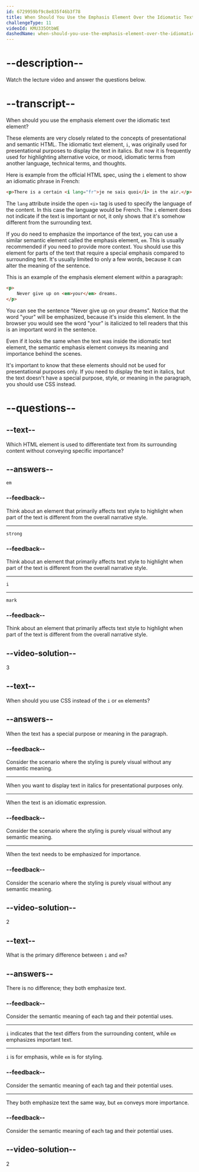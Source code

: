 ```yaml
---
id: 6729959bf9c8e835f46b3f78
title: When Should You Use the Emphasis Element Over the Idiomatic Text Element?
challengeType: 11
videoId: KMU335OtbWE
dashedName: when-should-you-use-the-emphasis-element-over-the-idiomatic-text-element
---
```


# --description--

Watch the lecture video and answer the questions below.

# --transcript--

When should you use the emphasis element over the idiomatic text element?

These elements are very closely related to the concepts of presentational and semantic HTML. The idiomatic text element, `i`, was originally used for presentational purposes to display the text in italics. But now it is frequently used for highlighting alternative voice, or mood, idiomatic terms from another language, technical terms, and thoughts.

Here is example from the official HTML spec, using the `i` element to show an idiomatic phrase in French:

```html
<p>There is a certain <i lang="fr">je ne sais quoi</i> in the air.</p>
```

The `lang` attribute inside the open `<i>` tag is used to specify the language of the content. In this case the language would be French. The `i` element does not indicate if the text is important or not, it only shows that it's somehow different from the surrounding text.

If you do need to emphasize the importance of the text, you can use a similar semantic element called the emphasis element, `em`. This is usually recommended if you need to provide more context. You should use this element for parts of the text that require a special emphasis compared to surrounding text. It's usually limited to only a few words, because it can alter the meaning of the sentence.

This is an example of the emphasis element element within a paragraph:

```html
<p>
    Never give up on <em>your</em> dreams.
</p>
```

You can see the sentence "Never give up on your dreams". Notice that the word "your" will be emphasized, because it's inside this element. In the browser you would see the word "your" is italicized to tell readers that this is an important word in the sentence.

Even if it looks the same when the text was inside the idiomatic text element, the semantic emphasis element conveys its meaning and importance behind the scenes.

It's important to know that these elements should not be used for presentational purposes only. If you need to display the text in italics, but the text doesn't have a special purpose, style, or meaning in the paragraph, you should use CSS instead.

# --questions--

## --text--

Which HTML element is used to differentiate text from its surrounding content without conveying specific importance?

## --answers--

`em`

### --feedback--

Think about an element that primarily affects text style to highlight when part of the text is different from the overall narrative style.

---

`strong`

### --feedback--

Think about an element that primarily affects text style to highlight when part of the text is different from the overall narrative style.

---

`i`

---

`mark`

### --feedback--

Think about an element that primarily affects text style to highlight when part of the text is different from the overall narrative style.

## --video-solution--

3

## --text--

When should you use CSS instead of the `i` or `em` elements?

## --answers--

When the text has a special purpose or meaning in the paragraph.

### --feedback--

Consider the scenario where the styling is purely visual without any semantic meaning.

---

When you want to display text in italics for presentational purposes only.

---

When the text is an idiomatic expression.

### --feedback--

Consider the scenario where the styling is purely visual without any semantic meaning.

---

When the text needs to be emphasized for importance.

### --feedback--

Consider the scenario where the styling is purely visual without any semantic meaning.

## --video-solution--

2

## --text--

What is the primary difference between `i` and `em`?

## --answers--

There is no difference; they both emphasize text.

### --feedback--

Consider the semantic meaning of each tag and their potential uses.

---

`i` indicates that the text differs from the surrounding content, while `em` emphasizes important text.

---

`i` is for emphasis, while `em` is for styling.

### --feedback--

Consider the semantic meaning of each tag and their potential uses.

---

They both emphasize text the same way, but `em` conveys more importance.

### --feedback--

Consider the semantic meaning of each tag and their potential uses.

## --video-solution--

2

